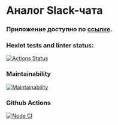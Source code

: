 # Аналог Slack-чата

### Приложение доступно по [ссылке](https://frontend-project-12-umgd.onrender.com).


### Hexlet tests and linter status:
[![Actions Status](https://github.com/botti4elli/frontend-project-12/workflows/hexlet-check/badge.svg)](https://github.com/botti4elli/frontend-project-12/actions)
 ### Maintainability
[![Maintainability](https://qlty.sh/badges/531f6aba-2132-4b43-991b-a8fb875ad520/maintainability.svg)](https://qlty.sh/gh/botti4elli/projects/frontend-project-12)
### Github Actions
[![Node CI](https://github.com/botti4elli/frontend-project-12/actions/workflows/nodeci.yml/badge.svg)](https://github.com/botti4elli/frontend-project-12/actions/workflows/nodeci.yml)

